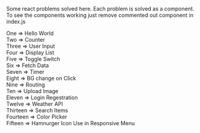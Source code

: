 Some react problems solved here.
Each problem is solved as a component.
To see the components working just remove commented out component in index.js

One => Hello World  
Two => Counter  
Three => User Input  
Four => Display List  
Five => Toggle Switch  
Six => Fetch Data  
Seven => Timer  
Eight => BG change on Click  
Nine => Routing  
Ten => Upload Image  
Eleven => Login Regestration  
Twelve => Weather API  
Thirteen => Search Items  
Fourteen => Color Picker  
Fifteen => Hamnurger Icon Use in Responsive Menu  
